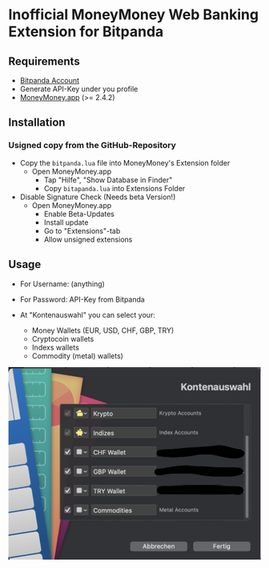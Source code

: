 # Inofficial MoneyMoney Web Banking Extension for Bitpanda

Requirements
----------------

* [Bitpanda Account](https://www.bitpanda.com)
* Generate API-Key under you profile
* [MoneyMoney.app](https://moneymoney-app.com) (>= 2.4.2) 

Installation
------------

### Usigned copy from the GitHub-Repository

* Copy the `bitpanda.lua` file into MoneyMoney's Extension folder
  * Open MoneyMoney.app
	* Tap "Hilfe", "Show Database in Finder"
	* Copy `bitapanda.lua` into Extensions Folder
* Disable Signature Check (Needs beta Version!)
  * Open MoneyMoney.app
	* Enable Beta-Updates
	* Install update
	* Go to "Extensions"-tab
	* Allow unsigned extensions

Usage
-----

* For Username: (anything)
* For Password: API-Key from Bitpanda

* At "Kontenauswahl" you can select your:
    * Money Wallets (EUR, USD, CHF, GBP, TRY)
    * Cryptocoin wallets
    * Indexs wallets
    * Commodity (metal) wallets)

![MoneyMoney screenshot with Bitpanda account selection](screens/Kontoauswahl.png)
